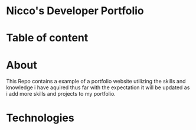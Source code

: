 # Nicco's Developer Portfolio

# Table of content
# About
This Repo contains a example of a portfolio website utilizing the skills and knowledge i have aquired thus far with the expectation it will be updated as i add more skills and projects to my portfolio.
# Technologies